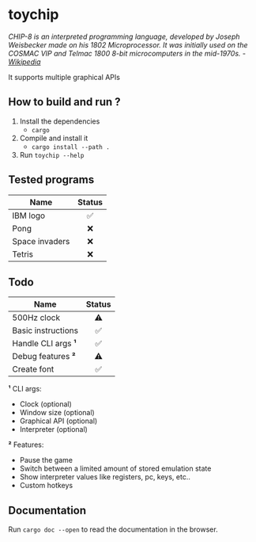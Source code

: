 # toychip

*CHIP-8 is an interpreted programming language, developed by Joseph Weisbecker made on his 1802 Microprocessor. It was initially used on the COSMAC VIP and Telmac 1800 8-bit microcomputers in the mid-1970s.* - *[Wikipedia](https://en.wikipedia.org/wiki/CHIP-8)*

It supports multiple graphical APIs

## How to build and run ?

1. Install the dependencies
    - `cargo`
2. Compile and install it
    - `cargo install --path .`
3. Run `toychip --help`

## Tested programs

Name           | Status
-------------  |:-------------:
IBM logo | ✅
Pong | ❌
Space invaders | ❌
Tetris | ❌

## Todo

Name           | Status
-------------  |:-------------:
500Hz clock | ⚠️
Basic instructions | ✅
Handle CLI args **¹** | ✅
Debug features **²** | ⚠️
Create font | ✅

**¹** CLI args:
* Clock (optional)
* Window size (optional)
* Graphical API (optional)
* Interpreter (optional)

**²** Features:
* Pause the game
* Switch between a limited amount of stored emulation state
* Show interpreter values like registers, pc, keys, etc..
* Custom hotkeys

## Documentation

Run `cargo doc --open` to read the documentation in the browser.
